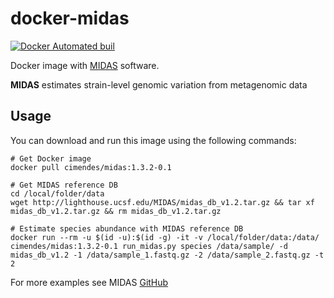 # docker-midas

[![Docker Automated buil](https://img.shields.io/docker/automated/jrottenberg/ffmpeg.svg)](https://hub.docker.com/r/ummidock/midas_metagenomics/)

Docker image with [MIDAS](https://github.com/snayfach/MIDAS/) software.

**MIDAS** estimates strain-level genomic variation from metagenomic data

Usage
-----

You can download and run this image using the following commands:

    # Get Docker image
    docker pull cimendes/midas:1.3.2-0.1

    # Get MIDAS reference DB
    cd /local/folder/data
    wget http://lighthouse.ucsf.edu/MIDAS/midas_db_v1.2.tar.gz && tar xf midas_db_v1.2.tar.gz && rm midas_db_v1.2.tar.gz

    # Estimate species abundance with MIDAS reference DB
    docker run --rm -u $(id -u):$(id -g) -it -v /local/folder/data:/data/ cimendes/midas:1.3.2-0.1 run_midas.py species /data/sample/ -d midas_db_v1.2 -1 /data/sample_1.fastq.gz -2 /data/sample_2.fastq.gz -t 2

For more examples see MIDAS [GitHub](https://github.com/snayfach/MIDAS/)
